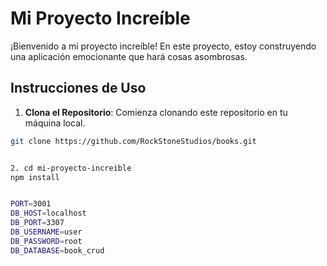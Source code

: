 # Mi Proyecto Increíble

¡Bienvenido a mi proyecto increíble! En este proyecto, estoy construyendo una aplicación emocionante que hará cosas asombrosas.

## Instrucciones de Uso

1. **Clona el Repositorio**: Comienza clonando este repositorio en tu máquina local.

```bash
git clone https://github.com/RockStoneStudios/books.git


2. cd mi-proyecto-increible
npm install


PORT=3001
DB_HOST=localhost
DB_PORT=3307
DB_USERNAME=user
DB_PASSWORD=root
DB_DATABASE=book_crud




